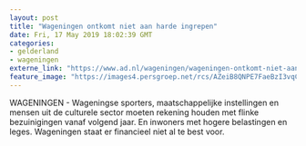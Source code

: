 ```yaml
---
layout: post
title: "Wageningen ontkomt niet aan harde ingrepen"
date: Fri, 17 May 2019 18:02:39 GMT
categories: 
- gelderland 
- wageningen 
externe_link: "https://www.ad.nl/wageningen/wageningen-ontkomt-niet-aan-harde-ingrepen~a061cedc/"
feature_image: "https://images4.persgroep.net/rcs/AZeiB8QNPE7FaeBzI3vqC0whiBw/diocontent/122424051/_fitwidth/400/?appId=21791a8992982cd8da851550a453bd7f&quality=0.7"
---
```


WAGENINGEN - Wageningse sporters, maatschappelijke instellingen en mensen uit de culturele sector moeten rekening houden met flinke bezuinigingen vanaf volgend jaar. En inwoners met hogere belastingen en leges. Wageningen staat er financieel niet al te best voor.
